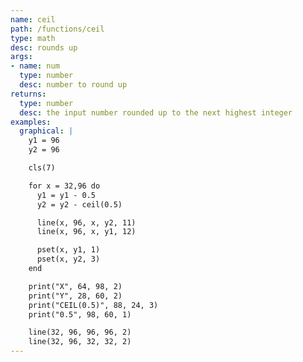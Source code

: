 ```yaml
---
name: ceil
path: /functions/ceil
type: math
desc: rounds up
args:
- name: num
  type: number
  desc: number to round up
returns:
  type: number
  desc: the input number rounded up to the next highest integer
examples:
  graphical: |
    y1 = 96
    y2 = 96

    cls(7)

    for x = 32,96 do
      y1 = y1 - 0.5
      y2 = y2 - ceil(0.5)

      line(x, 96, x, y2, 11)
      line(x, 96, x, y1, 12)

      pset(x, y1, 1)
      pset(x, y2, 3)
    end

    print("X", 64, 98, 2)
    print("Y", 28, 60, 2)
    print("CEIL(0.5)", 88, 24, 3)
    print("0.5", 98, 60, 1)

    line(32, 96, 96, 96, 2)
    line(32, 96, 32, 32, 2)
---
```

